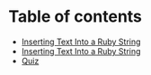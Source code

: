 # Table of contents

* [Inserting Text Into a Ruby String](README.md)
* [Inserting Text Into a Ruby String](inserting-text-into-a-ruby-string.md)
* [Quiz](quiz.md)
